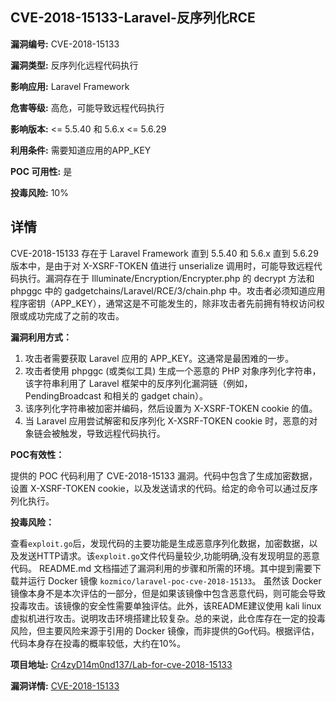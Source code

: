 ## CVE-2018-15133-Laravel-反序列化RCE

**漏洞编号:** CVE-2018-15133

**漏洞类型:** 反序列化远程代码执行

**影响应用:** Laravel Framework

**危害等级:** 高危，可能导致远程代码执行

**影响版本:** <= 5.5.40 和 5.6.x <= 5.6.29

**利用条件:** 需要知道应用的APP_KEY

**POC 可用性:** 是

**投毒风险:** 10%

## 详情

CVE-2018-15133 存在于 Laravel Framework 直到 5.5.40 和 5.6.x 直到 5.6.29 版本中，是由于对 X-XSRF-TOKEN 值进行 unserialize 调用时，可能导致远程代码执行。漏洞存在于 Illuminate/Encryption/Encrypter.php 的 decrypt 方法和 phpggc 中的 gadgetchains/Laravel/RCE/3/chain.php 中。攻击者必须知道应用程序密钥（APP_KEY），通常这是不可能发生的，除非攻击者先前拥有特权访问权限或成功完成了之前的攻击。

**漏洞利用方式：**

1.  攻击者需要获取 Laravel 应用的 APP_KEY。这通常是最困难的一步。
2.  攻击者使用 phpggc (或类似工具) 生成一个恶意的 PHP 对象序列化字符串，该字符串利用了 Laravel 框架中的反序列化漏洞链（例如，PendingBroadcast 和相关的 gadget chain）。
3.  该序列化字符串被加密并编码，然后设置为 X-XSRF-TOKEN cookie 的值。
4.  当 Laravel 应用尝试解密和反序列化 X-XSRF-TOKEN cookie 时，恶意的对象链会被触发，导致远程代码执行。

**POC有效性：**

提供的 POC 代码利用了 CVE-2018-15133 漏洞。代码中包含了生成加密数据，设置 X-XSRF-TOKEN cookie，以及发送请求的代码。给定的命令可以通过反序列化执行。

**投毒风险：**

查看`exploit.go`后，发现代码的主要功能是生成恶意序列化数据，加密数据，以及发送HTTP请求。该`exploit.go`文件代码量较少,功能明确,没有发现明显的恶意代码。
README.md 文档描述了漏洞利用的步骤和所需的环境。其中提到需要下载并运行 Docker 镜像 `kozmico/laravel-poc-cve-2018-15133`。 虽然该 Docker 镜像本身不是本次评估的一部分，但是如果该镜像中包含恶意代码，则可能会导致投毒攻击。该镜像的安全性需要单独评估。此外，该README建议使用 kali linux 虚拟机进行攻击。说明攻击环境搭建比较复杂。总的来说，此仓库存在一定的投毒风险，但主要风险来源于引用的 Docker 镜像，而非提供的Go代码。根据评估，代码本身存在投毒的概率较低，大约在10%。

**项目地址:** [Cr4zyD14m0nd137/Lab-for-cve-2018-15133](https://github.com/Cr4zyD14m0nd137/Lab-for-cve-2018-15133)

**漏洞详情:** [CVE-2018-15133](https://nvd.nist.gov/vuln/detail/CVE-2018-15133)